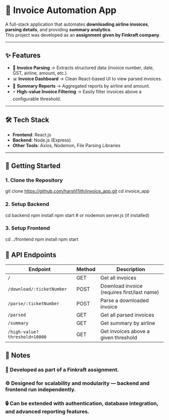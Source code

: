 # 📑 Invoice Automation App

A full-stack application that automates **downloading airline invoices**, **parsing details**, and providing **summary analytics**.  
This project was developed as an **assignment given by Finkraft company**.

---

## ✨ Features
- 📄 **Invoice Parsing** → Extracts structured data (invoice number, date, GST, airline, amount, etc.).
- 📊 **Invoice Dashboard** → Clean React-based UI to view parsed invoices.
- 📑 **Summary Reports** → Aggregated reports by airline and amount.
- ⚡ **High-value Invoice Filtering** → Easily filter invoices above a configurable threshold.

---

## 🛠 Tech Stack
- **Frontend**: React.js  
- **Backend**: Node.js (Express)  
- **Other Tools**: Axios, Nodemon, File Parsing Libraries

---

## 🚀 Getting Started

### 1. Clone the Repository
git clone https://github.com/harsh11ith/invoice_app.git
cd invoice_app

### 2. Setup Backend
cd backend
npm install
npm start   # or nodemon server.js (if installed)

### 3. Setup Frontend
cd ../frontend
npm install
npm start

## 📡 API Endpoints

| Endpoint                      | Method | Description                                      |
| ----------------------------- | ------ | ------------------------------------------------ |
| `/`                           | GET    | Get all invoices                                 |
| `/download/:ticketNumber`     | POST   | Download invoice (requires first/last name)      |
| `/parse/:ticketNumber`        | POST   | Parse a downloaded invoice                       |
| `/parsed`                     | GET    | Get all parsed invoices                          |
| `/summary`                    | GET    | Get summary by airline                           |
| `/high-value?threshold=10000` | GET    | Get invoices above a given threshold             |


## 📌 Notes

### 📝 Developed as part of a Finkraft assignment.

### ⚙️ Designed for scalability and modularity — backend and frontend run independently.

### 🔒 Can be extended with authentication, database integration, and advanced reporting features.
